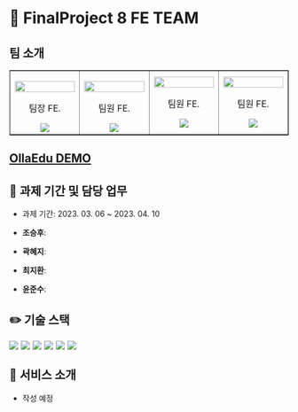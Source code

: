 # 🤑 FinalProject 8 FE TEAM

## 팀 소개

<table  border>

<tbody>

<tr>

<td  align="center"  width="200px">

<img  width="100%"  src="https://avatars.githubusercontent.com/u/37996446?v=4"  alt=""/><br  />

팀장 FE.<br/>

<a  href="https://github.com/whtmdgn1409">

<img  src="https://img.shields.io/badge/조승후-000?style=flat-round&logo=GitHub&logoColor=white"/>

</a>

</td>

<td  align="center"  width="200px">

<img  width="100%"  src="https://avatars.githubusercontent.com/u/98737388?v=4"  alt=""/><br  />

팀원 FE.<br/>

<a  href="https://github.com/Hyetoria">

<img  src="https://img.shields.io/badge/곽혜지-000?style=flat-round&logo=GitHub&logoColor=white"/>

</a>

</td>

<td  align="center"  width="200px">

<img  width="100%"  src="https://avatars.githubusercontent.com/u/48482406?v=4"  alt=""/>

팀원 FE.<br/>

<a  href="https://github.com/hwanky">

<img  src="https://img.shields.io/badge/최지환-000?style=flat-round&logo=GitHub&logoColor=white"/>

</a>

</td>

<td  align="center"  width="200px">

<img  width="100%"  src="https://avatars.githubusercontent.com/u/99115509?v=4"  alt=""/>

팀원 FE.<br/>

<a  href="https://github.com/hoheesu">

<img  src="https://img.shields.io/badge/윤준수-000?style=flat-round&logo=GitHub&logoColor=white"/>

</a>

</td>

</tr>

</tbody>

</table>

## [OllaEdu DEMO]()

## 📅 과제 기간 및 담당 업무

- 과제 기간: 2023. 03. 06 ~ 2023. 04. 10

- **조승후**:

- **곽혜지**:

- **최지환**:

- **윤준수**:

## ✏️ 기술 스택

<div  style="display: flex; gap: 5px; flex-wrap: wrap;">

<img  src="https://img.shields.io/badge/Vite-646CFF?style=for-the-badge&logo=Vite&logoColor=white"/>

<img  src="https://img.shields.io/badge/Axios-5A29E4?style=for-the-badge&logo=Axios&logoColor=white"/>

<img  src="https://img.shields.io/badge/TypeScript-3178C6?style=for-the-badge&logo=TypeScript&logoColor=white"/>

<img  src="https://img.shields.io/badge/React-61DAFB?style=for-the-badge&logo=React&logoColor=black"/>

<img  src="https://img.shields.io/badge/React Router-CA4245?style=for-the-badge&logo=React Router&logoColor=white"/>

<img  src="https://img.shields.io/badge/Redux-674ABC?style=for-the-badge&logo=Redux&logoColor=white"/>

</div>

## 🛒 서비스 소개

- 작성 예정
